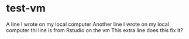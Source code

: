 # test-vm
A line I wrote on my local computer
Another line I wrote on my local computer
thi line is from Rstudio on the vm
This extra line 
does this fix it?